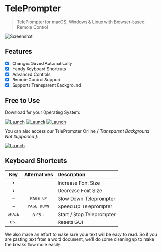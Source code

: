 TelePrompter
===

> TelePrompter for macOS, Windows & Linux with Browser-based Remote Control

![Screenshot](https://raw.githubusercontent.com/manifestinteractive/teleprompter/master/assets/img/social-card.png "Screenshot")

Features
---

- [X] Changes Saved Automatically
- [X] Handy Keyboard Shortcuts
- [X] Advanced Controls
- [X] Remote Control Support
- [X] Supports Transparent Background

Free to Use
---

Download for your Operating System:

[![Launch](https://img.shields.io/badge/macOS-000000.svg?logo=apple&style=for-the-badge&logoColor=white)](https://promptr.tv)
[![Launch](https://img.shields.io/badge/Windows-003399.svg?logo=windows&style=for-the-badge&logoColor=white)](https://promptr.tv)
[![Launch](https://img.shields.io/badge/Linux-FCC624.svg?logo=linux&style=for-the-badge&logoColor=black)](https://promptr.tv)

You can also access our TelePrompter Online _( Transparent Background Not Supported )_:

[![Launch](https://img.shields.io/badge/Launch_TelePrompter-blue.svg?logo=azure-data-explorer&style=for-the-badge&logoColor=white)](https://promptr.tv)

Keyboard Shortcuts
---

Key              | Alternatives                            | Description
:---------------:|:---------------------------------------:|:--------------------------
<kbd>↑</kbd>     |                                         | Increase Font Size
<kbd>↓</kbd>     |                                         | Decrease Font Size
<kbd>←</kbd>     | <kbd>PAGE UP</kbd>                      | Slow Down Teleprompter
<kbd>→</kbd>     | <kbd>PAGE DOWN</kbd>                    | Speed Up Teleprompter
<kbd>SPACE</kbd> | <kbd>B</kbd> <kbd>F5</kbd> <kbd>.</kbd> | Start / Stop Teleprompter
<kbd>ESC</kbd>   |                                         | Resets GUI

We also made an effort to make sure your text will be easy to read.   So if you are pasting text from a word document, we'll do some cleaning up to make the breaks flow more easily.
